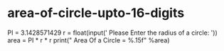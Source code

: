 # area-of-circle-upto-16-digits
PI = 3.1428571429
r = float(input(' Please Enter the radius of a circle: '))
area = PI * r * r
print(" Area Of a Circle = %.15f" %area)
